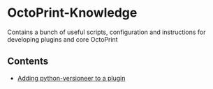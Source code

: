 # OctoPrint-Knowledge
Contains a bunch of useful scripts, configuration and instructions for developing plugins and core OctoPrint

## Contents
* [Adding python-versioneer to a plugin](https://github.com/cp2004/OctoPrint-Knowledge/blob/main/versioneer.md)
